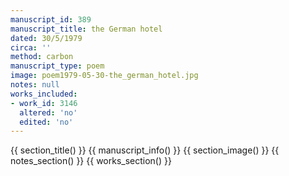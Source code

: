 ```yaml
---
manuscript_id: 389
manuscript_title: the German hotel
dated: 30/5/1979
circa: ''
method: carbon
manuscript_type: poem
image: poem1979-05-30-the_german_hotel.jpg
notes: null
works_included:
- work_id: 3146
  altered: 'no'
  edited: 'no'
---
```


{{ section_title() }}
{{ manuscript_info() }}
{{ section_image() }}
{{ notes_section() }}
{{ works_section() }}
